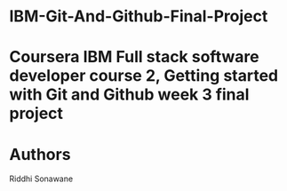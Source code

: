 # IBM-Git-And-Github-Final-Project

# Coursera IBM Full stack software developer course 2, Getting started with Git and Github week 3 final project
# Authors
Riddhi Sonawane
